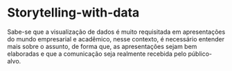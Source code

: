 # Storytelling-with-data
Sabe-se que a visualização de dados é muito requisitada em apresentações do mundo empresarial e acadêmico, nesse contexto, é necessário entender mais sobre o assunto, de forma que, as apresentações sejam bem elaboradas e que a comunicação seja realmente recebida pelo público-alvo.
